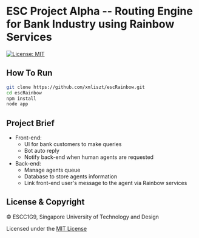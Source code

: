 # ESC Project Alpha -- Routing Engine for Bank Industry using Rainbow Services
[![License: MIT](https://img.shields.io/badge/License-MIT-yellow.svg)](https://opensource.org/licenses/MIT) 

## How To Run
```bash
git clone https://github.com/xmliszt/escRainbow.git
cd escRainbow
npm install
node app
```

## Project Brief
* Front-end:
  * UI for bank customers to make queries
  * Bot auto reply
  * Notify back-end when human agents are requested
* Back-end:
  * Manage agents queue
  * Database to store agents information
  * Link front-end user's message to the agent via Rainbow services
  
## License & Copyright
© ESCC1G9, Singapore University of Technology and Design

Licensed under the [MIT License](LICENSE)
